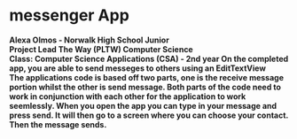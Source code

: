 # messenger App<br>
<b> Alexa Olmos - 
<b> Norwalk High School Junior<br>
<b> Project Lead The Way (PLTW) Computer Science</b><br>
<b> Class:</b> Computer Science Applications (CSA) - 2nd year
<b> On the completed app, you are able to send messeges to others using an EditTextView<br>
<b> The applications code is based off two parts, one is the receive message portion whilst the other is send message.
<b> Both parts of the code need to work in conjunction with each other for the application to work seemlessly. 
<b> When you open the app you can type in your message and press send.
<b> It will then go to a screen where you can choose your contact.
<b> Then the message sends.
<br>
